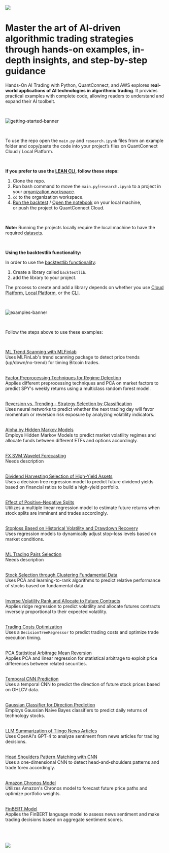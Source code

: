 
[<img src="https://github.com/user-attachments/assets/0c3a338b-95e6-4432-8160-e0dce5b01a32">](https://qnt.co/book-amazon)

# Master the art of AI-driven algorithmic trading strategies through hands-on examples, in-depth insights, and step-by-step guidance

Hands-On AI Trading with Python, QuantConnect, and AWS explores **real-world applications of AI technologies in algorithmic trading**. It provides practical examples with complete code, allowing readers to understand and expand their AI toolbelt.

<br/>

![getting-started-banner](https://github.com/user-attachments/assets/b00363eb-0c2c-47aa-be24-f7109dfbba95)

<br/>

To use the repo open the ```main.py``` and ```research.ipynb``` files from an example folder and copy/paste the code into your project’s files on QuantConnect Cloud / Local Platform.

<br/>

**If you prefer to use the [LEAN CLI](https://www.lean.io/cli/), follow these steps:**

1. Clone the repo.
2. Run bash command to move the ```main.py```/```research.ipynb``` to a project in your [organization workspace](https://www.quantconnect.com/docs/v2/lean-cli/initialization/organization-workspaces).
3. ```cd``` to the organization workspace.
4. [Run the backtest](https://www.quantconnect.com/docs/v2/lean-cli/api-reference/lean-backtest) / [Open the notebook](https://www.quantconnect.com/docs/v2/lean-cli/api-reference/lean-research) on your local machine, or push the project to QuantConnect Cloud.

<br/>

**Note:** Running the projects locally require the local machine to have the required [datasets](https://www.quantconnect.com/datasets/).

<br/>

**Using the backtestlib functionality:**

In order to use the [backtestlib functionality](https://github.com/QuantConnect/HandsOnAITradingBook/blob/master/00%20Libraries/backtestlib/backtestlib.py):

1. Create a library called ```backtestlib```.
2. add the library to your project.

The process to create and add a library depends on whether you use [Cloud Platform](https://www.quantconnect.com/docs/v2/cloud-platform/projects/shared-libraries#02-Create-Libraries), [Local Platform](https://www.quantconnect.com/docs/v2/local-platform/projects/shared-libraries#02-Create-Libraries), or the [CLI](https://www.quantconnect.com/docs/v2/lean-cli/projects/libraries/project-libraries#02-Create-Libraries).

<br/>

![examples-banner](https://github.com/user-attachments/assets/852a9678-9655-4d2a-83ea-1f45d79353d8)

<br/>

Follow the steps above to use these examples:

<br/>

[ML Trend Scanning with MLFinlab](https://github.com/QuantConnect/HandsOnAITradingBook/tree/master/06%20Applied%20Machine%20Learning/01%20ML%20Trend%20Scanning%20with%20MLFinlab)
<br/>
Uses MLFinLab's trend scanning package to detect price trends (up/down/no-trend) for timing Bitcoin trades.
<br/><br/>

[Factor Preprocessing Techniques for Regime Detection](https://github.com/QuantConnect/HandsOnAITradingBook/tree/master/06%20Applied%20Machine%20Learning/02%20Factor%20Preprocessing%20Techniques%20for%20Regime%20Detection)
<br/>
Applies different preprocessing techniques and PCA on market factors to predict SPY's weekly returns using a multiclass random forest model.
<br/><br/>

[Reversion vs. Trending - Strategy Selection by Classification](https://github.com/QuantConnect/HandsOnAITradingBook/tree/master/06%20Applied%20Machine%20Learning/03%20Reversion%20vs%20Trending%20-%20Strategy%20Selection%20by%20Classification)
<br/>
Uses neural networks to predict whether the next trading day will favor momentum or reversion risk exposure by analyzing volatility indicators.
<br/><br/>

[Alpha by Hidden Markov Models](https://github.com/QuantConnect/HandsOnAITradingBook/tree/master/06%20Applied%20Machine%20Learning/04%20Alpha%20by%20Hidden%20Markov%20Models)
<br/>
Employs Hidden Markov Models to predict market volatility regimes and allocate funds between different ETFs and options accordingly.
<br/><br/>

[FX SVM Wavelet Forecasting](https://github.com/QuantConnect/HandsOnAITradingBook/tree/master/06%20Applied%20Machine%20Learning/05%20FX%20SVM%20Wavelet%20Forecasting)
<br/>
Needs description
<br/><br/>

[Dividend Harvesting Selection of High-Yield Assets](https://github.com/QuantConnect/HandsOnAITradingBook/tree/master/06%20Applied%20Machine%20Learning/06%20Dividend%20Harvesting%20Selection%20of%20High-Yield%20Assets)
<br/>
Uses a decision tree regression model to predict future dividend yields based on financial ratios to build a high-yield portfolio.
<br/><br/>

[Effect of Positive-Negative Splits](https://github.com/QuantConnect/HandsOnAITradingBook/tree/master/06%20Applied%20Machine%20Learning/07%20Effect%20of%20Positive-Negative%20Splits)
<br/>
Utilizes a multiple linear regression model to estimate future returns when stock splits are imminent and trades accordingly.
<br/><br/>

[Stoploss Based on Historical Volatility and Drawdown Recovery](https://github.com/QuantConnect/HandsOnAITradingBook/tree/master/06%20Applied%20Machine%20Learning/08%20Stoploss%20Based%20on%20Historical%20Volatility%20and%20Drawdown%20Recovery)
<br/>
Uses regression models to dynamically adjust stop-loss levels based on market conditions.
<br/><br/>

[ML Trading Pairs Selection](https://github.com/QuantConnect/HandsOnAITradingBook/tree/master/06%20Applied%20Machine%20Learning/09%20ML%20Trading%20Pairs%20Selection)
<br/>
Needs description
<br/><br/>

[Stock Selection through Clustering Fundamental Data](https://github.com/QuantConnect/HandsOnAITradingBook/tree/master/06%20Applied%20Machine%20Learning/10%20Stock%20Selection%20through%20Clustering%20Fundamental%20Data)
<br/>
Uses PCA and learning-to-rank algorithms to predict relative performance of stocks based on fundamental data.
<br/><br/>

[Inverse Volatility Rank and Allocate to Future Contracts](https://github.com/QuantConnect/HandsOnAITradingBook/tree/master/06%20Applied%20Machine%20Learning/11%20Inverse%20Volatility%20Rank%20and%20Allocate%20to%20Future%20Contracts)
<br/>
Applies ridge regression to predict volatility and allocate futures contracts inversely proportional to their expected volatility.
<br/><br/>

[Trading Costs Optimization](https://github.com/QuantConnect/HandsOnAITradingBook/tree/master/06%20Applied%20Machine%20Learning/12%20Trading%20Costs%20Optimization)
<br/>
Uses a ```DecisionTreeRegressor``` to predict trading costs and optimize trade execution timing.
<br/><br/>

[PCA Statistical Arbitrage Mean Reversion](https://github.com/QuantConnect/HandsOnAITradingBook/tree/master/06%20Applied%20Machine%20Learning/13%20PCA%20Statistical%20Arbitrage%20Mean%20Reversion)
<br/>
Applies PCA and linear regression for statistical arbitrage to exploit price differences between related securities.
<br/><br/>

[Temporal CNN Prediction](https://github.com/QuantConnect/HandsOnAITradingBook/tree/master/06%20Applied%20Machine%20Learning/14%20Temporal%20CNN%20Prediction)
<br/>
Uses a temporal CNN to predict the direction of future stock prices based on OHLCV data.
<br/><br/>

[Gaussian Classifier for Direction Prediction](https://github.com/QuantConnect/HandsOnAITradingBook/tree/master/06%20Applied%20Machine%20Learning/15%20Gaussian%20Classifier%20for%20Direction%20Prediction)
<br/>
Employs Gaussian Naive Bayes classifiers to predict daily returns of technology stocks.
<br/><br/>

[LLM Summarization of Tiingo News Articles](https://github.com/QuantConnect/HandsOnAITradingBook/tree/master/06%20Applied%20Machine%20Learning/16%20LLM%20Summarization%20of%20Tiingo%20News%20Articles)
<br/>
Uses OpenAI's GPT-4 to analyze sentiment from news articles for trading decisions.
<br/><br/>

[Head Shoulders Pattern Matching with CNN](https://github.com/QuantConnect/HandsOnAITradingBook/tree/master/06%20Applied%20Machine%20Learning/17%20Head%20Shoulders%20Pattern%20Matching%20with%20CNN)
<br/>
Uses a one-dimensional CNN to detect head-and-shoulders patterns and trade forex accordingly.
<br/><br/>

[Amazon Chronos Model](https://github.com/QuantConnect/HandsOnAITradingBook/tree/master/06%20Applied%20Machine%20Learning/18%20Amazon%20Chronos%20Model)
<br/>
Utilizes Amazon's Chronos model to forecast future price paths and optimize portfolio weights.
<br/><br/>

[FinBERT Model](https://github.com/QuantConnect/HandsOnAITradingBook/tree/master/06%20Applied%20Machine%20Learning/19%20FinBERT%20Model)
<br/>
Applies the FinBERT language model to assess news sentiment and make trading decisions based on aggregate sentiment scores.
<br/><br/>
<br/><br/>

[<img src="https://github.com/user-attachments/assets/37828761-5a04-4a25-b9f1-c30a796f74ce">](https://qnt.co/book-amazon)


